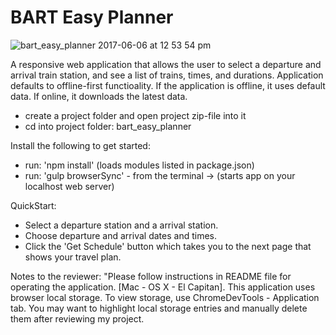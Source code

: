 # BART Easy Planner

![bart_easy_planner 2017-06-06 at 12 53 54 pm](https://user-images.githubusercontent.com/6508354/26849076-a71d6bc6-4ab7-11e7-907a-2e430029d349.png)

A responsive web application that allows the user to select a departure and arrival train station, and see a list of trains, times, and durations. Application defaults to offline-first functioality. If the application is offline, it uses default data. If online, it downloads the latest data.

* create a project folder and open project zip-file into it
* cd into project folder: bart_easy_planner

Install the following to get started:
* run: 'npm install' (loads modules listed in package.json)
* run: 'gulp browserSync' - from the terminal -> (starts app on your localhost web server)

QuickStart:
* Select a departure station and a arrival station.
* Choose departure and arrival dates and times.
* Click the 'Get Schedule' button which takes you to the next page that shows your travel plan.

Notes to the reviewer: "Please follow instructions in README file for operating the application. 
[Mac - OS X - El Capitan].
This application uses browser local storage. To view storage, use ChromeDevTools - Application tab.
You may want to highlight local storage entries and manually delete them after reviewing my project.
